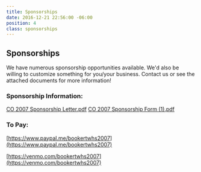 ```yaml
---
title: Sponsorships
date: 2016-12-21 22:56:00 -06:00
position: 4
class: sponsorships
---
```


## Sponsorships

We have numerous sponsorship opportunities available. We'd also be willing to customize something for you/your business. Contact us or see the attached documents for more information!

### Sponsorship Information:
[CO 2007 Sponsorship Letter.pdf](/uploads/CO%202007%20Sponsorship%20Letter.pdf)
[CO 2007 Sponsorship Form (1).pdf](/uploads/CO%202007%20Sponsorship%20Form%20(1).pdf)

### To Pay:
[https://www.paypal.me/bookertwhs2007](https://www.paypal.me/bookertwhs2007)

[https://venmo.com/bookertwhs2007](https://venmo.com/bookertwhs2007)